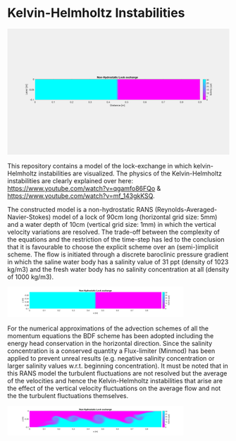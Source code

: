 # Kelvin-Helmholtz Instabilities

![KH](Images/lock002_KH_P.gif)

This repository contains a model of the lock-exchange in which kelvin-Helmholtz instabilities are visualized. The physics of the Kelvin-Helmholtz instabilities are clearly explained over here: https://www.youtube.com/watch?v=qgamfo86FQo & https://www.youtube.com/watch?v=mf_143gkKSQ.

The constructed model is a non-hydrostatic RANS (Reynolds-Averaged-Navier-Stokes) model of a lock of 90cm long (horizontal grid size: 5mm) and a water depth of 10cm (vertical grid size: 1mm) in which the vertical velocity variations are resolved. The trade-off between the complexity of the equations and the restriction of the time-step has led to the conclusion that it is favourable to choose the explicit scheme over an (semi-)implicit scheme. The flow is initiated through a discrete baroclinic pressure gradient in which the saline water body has a salinity value of 31 ppt (density of 1023 kg/m3) and the fresh water body has no salinity concentration at all (density of 1000 kg/m3).

<img src="Images/lock002_KH_t0_P.png" width="400">

For the numerical approximations of the advection schemes of all the momentum equations the BDF scheme has been adopted including the energy head conservation in the horizontal direction. Since the salinity concentration is a conserved quantity a Flux-limiter (Minmod) has been applied to prevent unreal results (e.g. negative salinity concentration or larger salinity values w.r.t. beginning concentration). It must be noted that in this RANS model the turbulent fluctuations are not resolved but the average of the velocities and hence the Kelvin-Helmholtz instabilities that arise are the effect of the vertical velocity fluctuations on the average flow and not the the turbulent fluctuations themselves.

<img src="Images/lock002_KH_t9_P.png" width="400">
